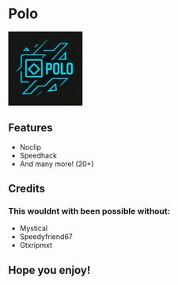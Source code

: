 # Polo

<img src="logo.png" width="150" alt="the mod's logo" />

## Features
- Noclip
- Speedhack
- And many more! (20+)

## Credits

### This wouldnt with been possible without:

- Mystical
- Speedyfriend67
- Gtxripmxt

## Hope you enjoy!
